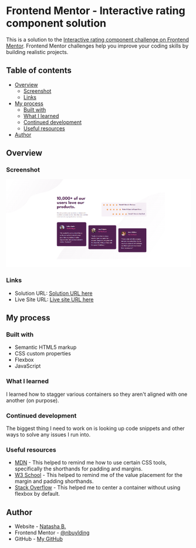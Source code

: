 # Frontend Mentor - Interactive rating component solution

This is a solution to the [Interactive rating component challenge on Frontend Mentor](https://www.frontendmentor.io/solutions/interactive-rating-component-D9FsizFu0H). Frontend Mentor challenges help you improve your coding skills by building realistic projects. 

## Table of contents

- [Overview](#overview)
  - [Screenshot](#screenshot)
  - [Links](#links)
- [My process](#my-process)
  - [Built with](#built-with)
  - [What I learned](#what-i-learned)
  - [Continued development](#continued-development)
  - [Useful resources](#useful-resources)
- [Author](#author)


## Overview

### Screenshot

![](./Screenshot%20(17).png)


### Links

- Solution URL: [Solution URL here](https://www.frontendmentor.io/solutions/interactive-rating-component-D9FsizFu0H)
- Live Site URL: [Live site URL here](https://nbuylding.github.io/Interactive-rating-component/)

## My process

### Built with

- Semantic HTML5 markup
- CSS custom properties
- Flexbox
- JavaScript

### What I learned

I learned how to stagger various containers so they aren't aligned with one another (on purpose). 


### Continued development

The biggest thing I need to work on is looking up code snippets and other ways to solve any issues I run into.

### Useful resources

- [MDN](https://developer.mozilla.org/en-US/) - This helped to remind me how to use certain CSS tools, specifically the shorthands for padding and margins.
- [W3 School](https://www.w3schools.com/) - This helped to remind me of the value placement for the margin and padding shorthands.
- [Stack Overflow](https://stackoverflow.com/) - This helped me to center a container without using flexbox by default.

## Author

- Website - [Natasha B.](https://www.natashabuylding.com)
- Frontend Mentor - [@nbuylding](https://www.frontendmentor.io/profile/nbuylding)
- GitHub - [My GitHub](https://github.com/nbuylding)
